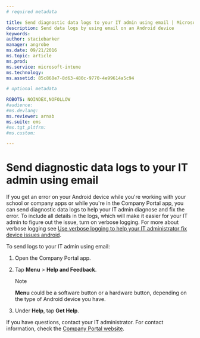 ```yaml
---
# required metadata

title: Send diagnostic data logs to your IT admin using email | Microsoft Intune
description: Send data logs by using email on an Android device
keywords:
author: staciebarker
manager: angrobe
ms.date: 09/21/2016
ms.topic: article
ms.prod:
ms.service: microsoft-intune
ms.technology:
ms.assetid: 85c868e7-8d63-480c-9770-4e99614a5c94

# optional metadata

ROBOTS: NOINDEX,NOFOLLOW
#audience:
#ms.devlang:
ms.reviewer: arnab
ms.suite: ems
#ms.tgt_pltfrm:
#ms.custom:

---
```



# Send diagnostic data logs to your IT admin using email

If you get an error on your Android device while you're working with your school or company apps or while you're in the Company Portal app, you can send diagnostic data logs to help your IT admin diagnose and fix the error. To include all details in the logs, which will make it easier for your IT admin to figure out the issue, turn on verbose logging. For more about verbose logging see [Use verbose logging to help your IT administrator fix device issues android](use-verbose-logging-to-help-your-it-administrator-fix-device-issues-android.md).

To send logs to your IT admin using email:

1.  Open the Company Portal app.

2.  Tap **Menu** &gt;  **Help and Feedback**.

	> [!NOTE]
	> **Menu** could be a software button or a hardware button, depending on the type of Android device you have.

3.  Under **Help**, tap **Get Help**.

If you have questions, contact your IT administrator. For contact information, check the [Company Portal website](http://portal.manage.microsoft.com).
